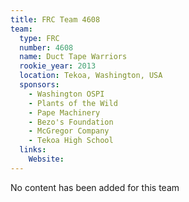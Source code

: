 ```yaml
---
title: FRC Team 4608
team:
  type: FRC
  number: 4608
  name: Duct Tape Warriors
  rookie_year: 2013
  location: Tekoa, Washington, USA
  sponsors:
    - Washington OSPI
    - Plants of the Wild
    - Pape Machinery
    - Bezo's Foundation
    - McGregor Company
    - Tekoa High School
  links:
    Website: 
---
```

No content has been added for this team